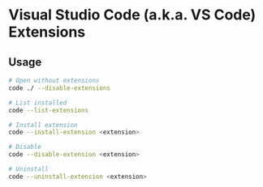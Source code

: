 # Visual Studio Code (a.k.a. VS Code) Extensions

## Usage

```sh
# Open without extensions
code ./ --disable-extensions

# List installed
code --list-extensions

# Install extension
code --install-extension <extension>

# Disable
code --disable-extension <extension>

# Uninstall
code --uninstall-extension <extension>
```

<!-- ## Tips -->

<!-- ### All Extensions

```sh
# Upgrade
code --list-extensions | while read EXTENSION; do
  code --install-extension "$EXTENSION" --force
done

# Disable
code --list-extensions | while read EXTENSION; do
  code --disable-extension "$EXTENSION" --force
done

# Uninstall
code --list-extensions | while read EXTENSION; do
  code --uninstall-extension "$extension" --force
done
``` -->
